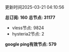 更新时间2025-03-21 04:10:56

**总订阅: 160**
**总节点: 31177**
- vless节点: 9824
- hysteria2节点: 2

**google ping有效节点: 579**
